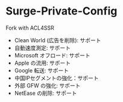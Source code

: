 # Surge-Private-Config

Fork with ACL4SSR

- Clean World (広告を削除): サポート
- 自動速度測定: サポート
- Microsoft オフロード: サポート
- Apple の流用: サポート
- Google 転送: サポート
- 中国IPセグメントの強化：サポート
- 外部 GFW の強化: サポート
- NetEase の削除: サポート
  
